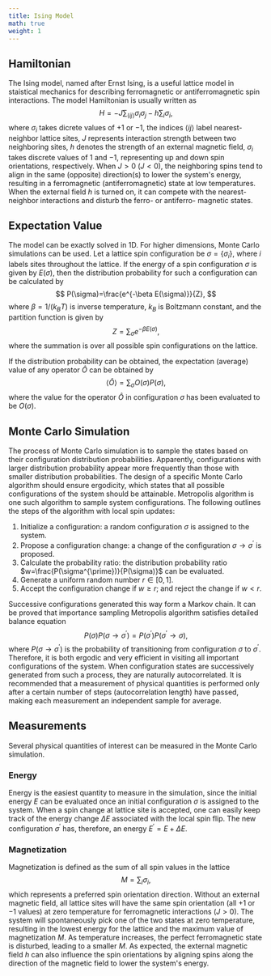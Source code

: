 ```yaml
---
title: Ising Model
math: true
weight: 1
---
```


## Hamiltonian

The Ising model, named after Ernst Ising, is a useful lattice model in staistical mechanics for describing ferromagnetic or antiferromagnetic spin interactions. The model Hamiltonian is usually written as
$$
H = -J\sum_{\langle ij\rangle} \sigma_i\sigma_j -h\sum_{i} \sigma_i,
$$
where $\sigma_i$ takes dicrete values of $+1$ or $-1$, the indices $\langle ij\rangle$ label nearest-neighbor lattice sites, $J$ represents interaction strength between two neighboring sites, $h$ denotes the strength of an external magnetic field, $\sigma_i$ takes discrete values of $1$ and $-1$, representing up and down spin orientations, respectively. When $J>0$ ($J\lt 0$), the neighboring spins tend to align in the same (opposite) direction(s) to lower the system's energy, resulting in a ferromagnetic (antiferromagnetic) state at low temperatures. When the external field $h$ is turned on, it can compete with the nearest-neighbor interactions and disturb the ferro- or antiferro- magnetic states.
   
## Expectation Value
The model can be exactly solved in 1D. For higher dimensions, Monte Carlo simulations can be used. Let a lattice spin configuration be $\sigma=\{ \sigma_i \}$, where $i$ labels sites throughout the lattice. If the energy of a spin configuration $\sigma$ is given by $E(\sigma)$, then the distribution probability for such a configuration can be calculated by
$$
P(\sigma)=\frac{e^{-\beta E(\sigma)}}{Z},
$$
where $\beta=1/(k_BT)$ is inverse temperature, $k_B$ is Boltzmann constant, and the partition function is given by 
$$
Z=\sum_{\sigma}e^{-\beta E(\sigma)},
$$
where the summation is over all possible spin configurations on the lattice.

If the distribution probability can be obtained, the expectation (average) value of any operator $\hat{O}$ can be obtained by
$$
\langle \hat{O}\rangle = \sum_{\sigma} O(\sigma)P(\sigma),
$$
where the value for the operator $\hat{O}$ in configuration $\sigma$ has been evaluated to be  $O(\sigma)$.

## Monte Carlo Simulation
The process of Monte Carlo simulation is to sample the states based on their configuration distribution probabilities. Apparently, configurations with larger distribution probability appear more frequently than those with smaller distribution probabilities. The design of a specific Monte Carlo algorithm should ensure ergodicity, which states that all possible configurations of the system should be attainable. Metropolis algorithm is one such algorithm to sample system configurations. The following outlines the steps of the algorithm with local spin updates:
1. Initialize a configuration: a random configuration $\sigma$ is assigned to the system.
2. Propose a configuration change: a change of the configuration $\sigma \rightarrow \sigma^{\prime}$ is proposed.
3. Calculate the probability ratio: the distribution probability ratio $w=\frac{P(\sigma^{\prime})}{P(\sigma)}$ can be evaluated.
4. Generate a uniform random number $r\in [0,1]$.
5. Accept the configuration change if $w\ge r$; and reject the change if $w\lt r$.

Successive configurations generated this way form a Markov chain. It can be proved that importance sampling Metropolis algorithm satisfies detailed balance equation
$$
P(\sigma)P(\sigma\rightarrow\sigma^{\prime})=P(\sigma^{'})P(\sigma^{\prime}\rightarrow\sigma),
$$
where $P(\sigma\rightarrow\sigma^{\prime})$ is the probability of transitioning from configuration $\sigma$ to $\sigma^{\prime}$.
Therefore, it is both ergodic and very efficient in visiting all important configurations of the system. When configuration states are successively generated from such a process, they are naturally autocorrelated. It is recommended that a measurement of physical quantities is performed only after a certain number of steps (autocorrelation length) have passed, making each measurement an independent sample for average. 

## Measurements
Several physical quantities of interest can be measured in the Monte Carlo simulation.

### Energy
Energy is the easiest quantity to measure in the simulation, since the initial energy $E$ can be evaluated once an initial configuration $\sigma$ is assigned to the system. When a spin change at lattice site is accepted, one can easily keep track of the energy change $\Delta E$ associated with the local spin flip. The new configuration $\sigma^{\prime}$ has, therefore, an energy $E^{\prime}=E+\Delta E$.

### Magnetization
Magnetization is defined as the sum of all spin values in the lattice
$$
M=\sum_i\sigma_i,
$$
which represents a preferred spin orientation direction. Without an external magnetic field, all lattice sites will have the same spin orientation (all $+1$ or $-1$ values) at zero temperature for ferromagnetic interactions ($J\gt 0$). The system will spontaneously pick one of the two states at zero temperature, resulting in the lowest energy for the lattice and the maximum value of magnetization $M$. As temperature increases, the perfect ferromagnetic state is disturbed, leading to a smaller $M$. As expected, the external magnetic field $h$ can also influence the spin orientations by aligning spins along the direction of the magnetic field to lower the system's energy.

